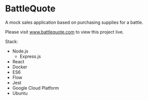 # BattleQuote
A mock sales application based on purchasing supplies for a battle.

Please visit www.battlequote.com to view this project live.

Stack:
- Node.js
  - Express.js
- React
- Docker
- ES6
- Flow
- Jest
- Google Cloud Platform
- Ubuntu
